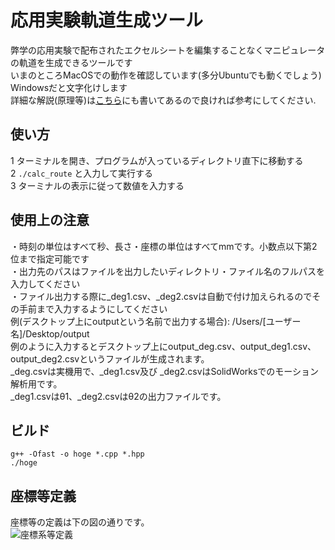 # 応用実験軌道生成ツール
弊学の応用実験で配布されたエクセルシートを編集することなくマニピュレータの軌道を生成できるツールです  
いまのところMacOSでの動作を確認しています(多分Ubuntuでも動くでしょう)  
Windowsだと文字化けします  
詳細な解説(原理等)は[こちら](https://jj1guj.hatenablog.com/entry/2019/12/18/162451)にも書いてあるので良ければ参考にしてください.  
## 使い方
1 ターミナルを開き、プログラムが入っているディレクトリ直下に移動する  
2 `./calc_route` と入力して実行する   
3 ターミナルの表示に従って数値を入力する
## 使用上の注意
・時刻の単位はすべて秒、長さ・座標の単位はすべてmmです。小数点以下第2位まで指定可能です  
・出力先のパスはファイルを出力したいディレクトリ・ファイル名のフルパスを入力してください  
・ファイル出力する際に_deg1.csv、_deg2.csvは自動で付け加えられるのでその手前まで入力するようにしてください  
 例(デスクトップ上にoutputという名前で出力する場合): /Users/\[ユーザー名\]/Desktop/output  
 例のように入力するとデスクトップ上にoutput_deg.csv、output_deg1.csv、output_deg2.csvというファイルが生成されます。  
  \_deg.csvは実機用で、\_deg1.csv及び  \_deg2.csvはSolidWorksでのモーション解析用です。  
    \_deg1.csvはθ1、\_deg2.csvはθ2の出力ファイルです。  
## ビルド
`g++ -Ofast -o hoge *.cpp *.hpp`   
`./hoge`
## 座標等定義
座標等の定義は下の図の通りです。  
![座標系等定義](https://user-images.githubusercontent.com/57407826/70992095-3cb46180-210c-11ea-89bb-fb063a3ec047.jpg)
